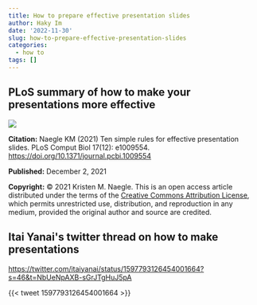 ```yaml
---
title: How to prepare effective presentation slides
author: Haky Im
date: '2022-11-30'
slug: how-to-prepare-effective-presentation-slides
categories:
  - how to
tags: []
---
```


## PLoS summary of how to make your presentations more effective

![](https://journals.plos.org/ploscompbiol/article/figure/image?size=large&id=10.1371/journal.pcbi.1009554.g001)


**Citation:** Naegle KM (2021) Ten simple rules for effective presentation slides. PLoS Comput Biol 17(12): e1009554. https://doi.org/10.1371/journal.pcbi.1009554

**Published:**  December 2, 2021

**Copyright:**  © 2021 Kristen M. Naegle. This is an open access article distributed under the terms of the [Creative Commons Attribution License](http://creativecommons.org/licenses/by/4.0/), which permits unrestricted use, distribution, and reproduction in any medium, provided the original author and source are credited.


## Itai Yanai's twitter thread on how to make presentations

https://twitter.com/itaiyanai/status/1597793126454001664?s=46&t=NbUeNpAXB-sGrJTgHuJ5pA


{{< tweet 1597793126454001664 >}} 
